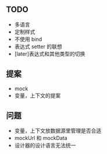 TODO
---

* 多语言
* 定制样式
* 不使用 bind
* 表达式 setter 的联想
* [later]表达式和其他类型的切换

## 提案

* mock
* 变量，上下文的提案

## 问题

* 变量，上下文放数据源里管理是否合适
* mockUrl 和 mockData
* 设计器的设计语言无法统一
